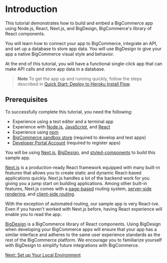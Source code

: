 # Introduction



This tutorial demonstrates how to build and embed a BigCommerce app using Node.js, React, Next.js, and BigDesign, BigCommerce's library of React components. 

You will learn how to connect your app to BigCommerce, integrate an API, and set up a database to store app data. You will use BigDesign to give your app a native BigCommerce visual style and behavior. 

At the end of this tutorial, you will have a functional single-click app that can make API calls and store app data in a database.

<div class="HubBlock--callout">
<div class="CalloutBlock--info">
<div class="HubBlock-content">

> **Note**
> To get the app up and running quickly, follow the steps described in [Quick Start: Deploy to Heroku Install Flow](https://developer.bigcommerce.com/api-docs/apps/tutorials/sample-app-nextjs/deploy-to-heroku). 

</div>
</div>
</div>

## Prerequisites

To successfully complete this tutorial, you need the following:

* Experience using a text editor and a terminal app
* Experience with [Node.js](https://nodejs.org/en/), [JavaScript](https://developer.mozilla.org/en-US/docs/Web/JavaScript), and [React](https://www.reactjs.org/)
* Experience using [npm](https://www.npmjs.com/)
* [BigCommerce sandbox store](https://developer.bigcommerce.com/api-docs/partner/getting-started/create-a-sandbox-store) (required to develop and test apps)
* [Developer Portal Account](https://devtools.bigcommerce.com/) (required to register apps)

You will be using [Next.js](https://nextjs.org/), [BigDesign](https://developer.bigcommerce.com/big-design/), and [styled-components](https://styled-components.com/docs) to build this sample app.

[Next.js](https://nextjs.org/) is a production-ready React framework equipped with many built-in features that allows you to create static and dynamic React-based applications quickly. Next.js handles a lot of the backend work for you giving you a jump start on building applications. Among other built-in features, Next.js comes with a [page-based](https://nextjs.org/docs/basic-features/pages) routing system, [server-side rendering](https://nextjs.org/docs/basic-features/pages#server-side-rendering), and [client-side routing](https://nextjs.org/docs/routing/introduction#linking-between-pages).

With the exception of automated routing, our sample app is very React-ive. Even if you haven't worked with Next.js before, having React experience will enable you to read the app.

[BigDesign](https://developer.bigcommerce.com/big-design/) is a BigCommerce library of React components. Using BigDesign when developing your BigCommerce apps will ensure that your app has a similar interface and adheres to the same user experience standards as the rest of the BigCommerce platform. We encourage you to familiarize yourself with BigDesign to simplify future integrations with BigCommerce.

[Next: Set up Your Local Environment](https://developer.bigcommerce.com/api-docs/apps/tutorials/sample-app-nextjs/step-1-setup)
